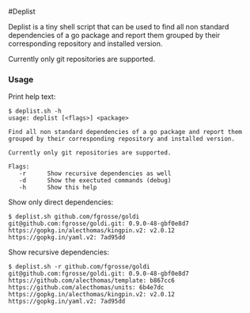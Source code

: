 #Deplist

Deplist is a tiny shell script that can be used to find all non standard dependencies of a go package and report them grouped by their corresponding repository and installed version.

Currently only git repositories are supported.

### Usage

Print help text:
```
$ deplist.sh -h
usage: deplist [<flags>] <package>

Find all non standard dependencies of a go package and report them
grouped by their corresponding repository and installed version.

Currently only git repositories are supported.

Flags:
   -r      Show recursive dependencies as well
   -d      Show the exectuted commands (debug)
   -h      Show this help
```


Show only direct dependencies:
```
$ deplist.sh github.com/fgrosse/goldi
git@github.com:fgrosse/goldi.git: 0.9.0-48-gbf0e8d7
https://gopkg.in/alecthomas/kingpin.v2: v2.0.12
https://gopkg.in/yaml.v2: 7ad95dd
```

Show recursive dependencies:
```
$ deplist.sh -r github.com/fgrosse/goldi
git@github.com:fgrosse/goldi.git: 0.9.0-48-gbf0e8d7
https://github.com/alecthomas/template: b867cc6
https://github.com/alecthomas/units: 6b4e7dc
https://gopkg.in/alecthomas/kingpin.v2: v2.0.12
https://gopkg.in/yaml.v2: 7ad95dd
```
